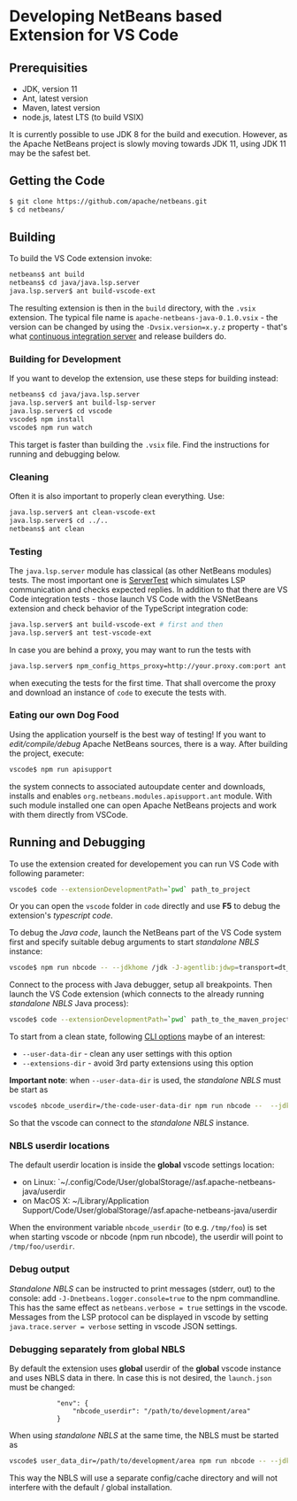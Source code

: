 # Developing NetBeans based Extension for VS Code

<!--

    Licensed to the Apache Software Foundation (ASF) under one
    or more contributor license agreements.  See the NOTICE file
    distributed with this work for additional information
    regarding copyright ownership.  The ASF licenses this file
    to you under the Apache License, Version 2.0 (the
    "License"); you may not use this file except in compliance
    with the License.  You may obtain a copy of the License at

      http://www.apache.org/licenses/LICENSE-2.0

    Unless required by applicable law or agreed to in writing,
    software distributed under the License is distributed on an
    "AS IS" BASIS, WITHOUT WARRANTIES OR CONDITIONS OF ANY
    KIND, either express or implied.  See the License for the
    specific language governing permissions and limitations
    under the License.

-->

## Prerequisities

- JDK, version 11
- Ant, latest version
- Maven, latest version
- node.js, latest LTS (to build VSIX)

It is currently possible to use JDK 8 for the build and execution.
However, as the Apache NetBeans project is slowly moving towards JDK 11,
using JDK 11 may be the safest bet.

## Getting the Code

```bash
$ git clone https://github.com/apache/netbeans.git
$ cd netbeans/
```

## Building

To build the VS Code extension invoke:

```bash
netbeans$ ant build
netbeans$ cd java/java.lsp.server
java.lsp.server$ ant build-vscode-ext
```
The resulting extension is then in the `build` directory, with the `.vsix` extension.
The typical file name is `apache-netbeans-java-0.1.0.vsix` - the version can be
changed by using the `-Dvsix.version=x.y.z` property - that's what
[continuous integration server](https://ci-builds.apache.org/job/Netbeans/job/netbeans-vscode/)
and release builders do.

### Building for Development

If you want to develop the extension, use these steps for building instead:

```bash
netbeans$ cd java/java.lsp.server
java.lsp.server$ ant build-lsp-server
java.lsp.server$ cd vscode
vscode$ npm install
vscode$ npm run watch
```

This target is faster than building the `.vsix` file. Find the instructions
for running and debugging below.

### Cleaning

Often it is also important to properly clean everything. Use:

```bash
java.lsp.server$ ant clean-vscode-ext
java.lsp.server$ cd ../..
netbeans$ ant clean
```

### Testing

The `java.lsp.server` module has classical (as other NetBeans modules) tests.
The most important one is [ServerTest](https://github.com/apache/netbeans/blob/master/java/java.lsp.server/test/unit/src/org/netbeans/modules/java/lsp/server/protocol/ServerTest.java)
which simulates LSP communication and checks expected replies. In addition to
that there are VS Code integration tests - those launch VS Code with the
VSNetBeans extension and check behavior of the TypeScript integration code:

```bash
java.lsp.server$ ant build-vscode-ext # first and then
java.lsp.server$ ant test-vscode-ext
```

In case you are behind a proxy, you may want to run the tests with

```bash
java.lsp.server$ npm_config_https_proxy=http://your.proxy.com:port ant test-vscode-ext
```

when executing the tests for the first time. That shall overcome the proxy
and download an instance of `code` to execute the tests with.

### Eating our own Dog Food

Using the application yourself is the best way of testing! If you want to
_edit/compile/debug_ Apache NetBeans sources, there is a way. After building
the project, execute:

```bash
vscode$ npm run apisupport
```

the system connects to associated autoupdate center and downloads, installs
and enables `org.netbeans.modules.apisupport.ant` module. With such module installed
one can open Apache NetBeans projects and work with them directly from VSCode.

## Running and Debugging

To use the extension created for developement you can run VS Code with
following parameter:

```bash
vscode$ code --extensionDevelopmentPath=`pwd` path_to_project
```

Or you can open the `vscode` folder in `code` directly and use **F5** to
debug the extension's *typescript code*.

To debug the *Java code*, launch the NetBeans part of the VS Code system first
and specify suitable debug arguments to start _standalone NBLS_ instance:

```bash
vscode$ npm run nbcode -- --jdkhome /jdk -J-agentlib:jdwp=transport=dt_socket,server=y,suspend=n,address=8000
```

Connect to the process with Java debugger, setup all breakpoints. Then launch
the VS Code extension (which connects to the already running _standalone NBLS_ Java process):

```bash
vscode$ code --extensionDevelopmentPath=`pwd` path_to_the_maven_project
```

To start from a clean state, following
[CLI options](https://code.visualstudio.com/docs/editor/command-line)
maybe of an interest:
- `--user-data-dir` - clean any user settings with this option
- `--extensions-dir` - avoid 3rd party extensions using this option

**Important note**: when `--user-data-dir` is used, the _standalone NBLS_ must be start as
```bash
vscode$ nbcode_userdir=/the-code-user-data-dir npm run nbcode --  --jdkhome /jdk -J-agentlib:jdwp=transport=dt_socket,server=y,suspend=n,address=8000
```
So that the vscode can connect to the _standalone NBLS_ instance.

### NBLS userdir locations
The default userdir location is inside the **global** vscode settings location:
- on Linux: `~/.config/Code/User/globalStorage//asf.apache-netbeans-java/userdir
- on MacOS X: ~/Library/Application Support/Code/User/globalStorage//asf.apache-netbeans-java/userdir

When the environment variable `nbcode_userdir` (to e.g. `/tmp/foo`) is set when starting vscode or nbcode (npm run nbcode), the userdir will point to `/tmp/foo/userdir`.

### Debug output 
_Standalone NBLS_ can be instructed to print messages (stderr, out) to the console: add `-J-Dnetbeans.logger.console=true` to the npm commandline. This has the same effect as `netbeans.verbose = true` settings in the vscode. Messages from the LSP protocol can be displayed in vscode by setting `java.trace.server = verbose` setting in vscode JSON settings.

### Debugging separately from global NBLS
By default the extension uses **global** userdir of the **global** vscode instance and uses NBLS data in there. In case this is not desired, the `launch.json` must be changed:
```
			"env": {
				"nbcode_userdir": "/path/to/development/area"
			}
```
When using _standalone NBLS_ at the same time, the NBLS must be started as
```bash
vscode$ user_data_dir=/path/to/development/area npm run nbcode -- --jdkhome /jdk -J-agentlib:jdwp=transport=dt_socket,server=y,suspend=n,address=8000
```
This way the NBLS will use a separate config/cache directory and will not interfere with the default / global installation.
